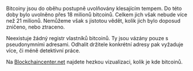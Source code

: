 Bitcoiny jsou do oběhu postupně uvolňovány klesajícím tempem. Do této doby bylo uvolněno přes 18 milionů bitcoinů. Celkem jich však nebude více než 21 milionů. Nemůžeme však s jistotou vědět, kolik jich bylo doposud zničeno, nebo ztraceno. 

Neexistuje žádný registr vlastníků bitcoinů. Ty jsou vázány pouze s pseudonymními adresami. Odhalit držitele konkrétní adresy pak vyžaduje více, či méně detektivní práce.

Na [Blockchaincenter.net](https://www.blockchaincenter.net/bitcoin-supply/) najdete hezkou vizualizaci, kolik je kde bitcoinů.